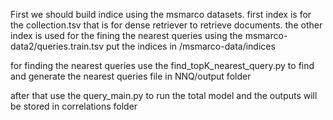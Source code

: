 First we should build indice using the msmarco datasets. first index is for the collection.tsv that is for dense retriever to retrieve documents. 
the other index is used for the fining the nearest queries using the msmarco-data2/queries.train.tsv 
put the indices in /msmarco-data/indices

for finding the nearest queries use the find_topK_nearest_query.py to find and generate the nearest queries file in NNQ/output folder

after that use the query_main.py to run the total model and the outputs will be stored in correlations folder

